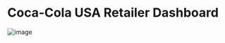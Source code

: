# Coca-Cola USA Retailer Dashboard


![image](https://github.com/user-attachments/assets/cdbfd831-09ca-495e-8f56-df2fa611b6b4)


